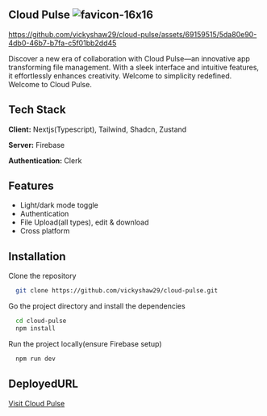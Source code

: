 ## Cloud Pulse   ![favicon-16x16](https://github.com/vickyshaw29/cloud-pulse/assets/69159515/b9ee9ddb-09f9-4127-a84e-77a9fc413526)







https://github.com/vickyshaw29/cloud-pulse/assets/69159515/5da80e90-4db0-46b7-b7fa-c5f01bb2dd45




Discover a new era of collaboration with Cloud Pulse—an innovative app transforming file management. With a sleek interface and intuitive features, it effortlessly enhances creativity. Welcome to simplicity redefined. Welcome to Cloud Pulse.

## Tech Stack

**Client:** Nextjs(Typescript), Tailwind, Shadcn, Zustand 

**Server:** Firebase

**Authentication:** Clerk


## Features

- Light/dark mode toggle
- Authentication
- File Upload(all types), edit & download
- Cross platform


## Installation

Clone the repository

```bash
  git clone https://github.com/vickyshaw29/cloud-pulse.git
```
Go the project directory and install the dependencies
```bash
  cd cloud-pulse
  npm install
```
Run the project locally(ensure Firebase setup)
```bash
  npm run dev
```

## DeployedURL

[Visit Cloud Pulse](https://cloud-pulse-virid.vercel.app/)

